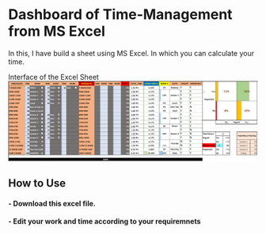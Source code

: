 # Dashboard of Time-Management from MS Excel
In this, I have build a sheet using MS Excel. In which you can calculate your time.

Interface of the Excel Sheet
![](https://github.com/saurabh7310/Time-Management/blob/main/Time%20Management.png)

## How to Use
  #### - Download this excel file.
  #### - Edit your work and time according to your requiremnets
